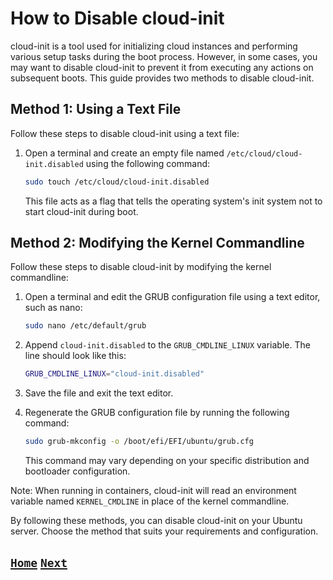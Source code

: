# How to Disable cloud-init

cloud-init is a tool used for initializing cloud instances and performing various setup tasks during the boot process. However, in some cases, you may want to disable cloud-init to prevent it from executing any actions on subsequent boots. This guide provides two methods to disable cloud-init.

## Method 1: Using a Text File

Follow these steps to disable cloud-init using a text file:

1. Open a terminal and create an empty file named `/etc/cloud/cloud-init.disabled` using the following command:

   ```bash
   sudo touch /etc/cloud/cloud-init.disabled
   ```

   This file acts as a flag that tells the operating system's init system not to start cloud-init during boot.

## Method 2: Modifying the Kernel Commandline

Follow these steps to disable cloud-init by modifying the kernel commandline:

1. Open a terminal and edit the GRUB configuration file using a text editor, such as nano:

   ```bash
   sudo nano /etc/default/grub
   ```

2. Append `cloud-init.disabled` to the `GRUB_CMDLINE_LINUX` variable. The line should look like this:

   ```bash
   GRUB_CMDLINE_LINUX="cloud-init.disabled"
   ```

3. Save the file and exit the text editor.

4. Regenerate the GRUB configuration file by running the following command:

   ```bash
   sudo grub-mkconfig -o /boot/efi/EFI/ubuntu/grub.cfg
   ```

   This command may vary depending on your specific distribution and bootloader configuration.

Note: When running in containers, cloud-init will read an environment variable named `KERNEL_CMDLINE` in place of the kernel commandline.

By following these methods, you can disable cloud-init on your Ubuntu server. Choose the method that suits your requirements and configuration.

## [`Home`](Table_of_Contents.md) [`Next`](Cockpit.md)
